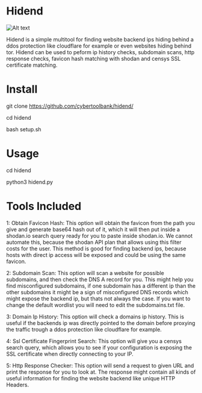 # Hidend
![Alt text](https://i.imgur.com/Q87FBUS.png "Hidend")

Hidend is a simple multitool for finding website backend ips hiding behind a ddos protection like cloudflare for example or even websites hiding behind tor. Hidend can be used to peform ip history checks, subdomain scans, http response checks, favicon hash matching with shodan and censys SSL certificate matching.

# Install

git clone https://github.com/cybertoolbank/hidend/

cd hidend

bash setup.sh

# Usage 

cd hidend

python3 hidend.py

# Tools Included

1:
  Obtain Favicon Hash: This option will obtain the favicon from
  the path you give and generate base64 hash out of it, which 
  it will then put inside a shodan.io search query ready for 
  you to paste inside shodan.io. We cannot automate this, 
  because the shodan API plan that allows using this filter 
  costs for the user. This method is good for finding backend 
  ips, because hosts with direct ip access will be exposed and
  could be using the same favicon. 
  
2:
  Subdomain Scan: This option will scan a website for possible 
  subdomains, and then check the DNS A record for you. This might
  help you find misconfigured subdomains, if one subdomain has a
  different ip than the other subdomains it might be a sign of 
  misconfigured DNS records which might expose the backend ip, 
  but thats not always the case. If you want to change the 
  default wordlist you will need to edit the subdomains.txt file.
  
3:
  Domain Ip History: This option will check a domains ip history.
  This is useful if the backends ip was directly pointed to the 
  domain before proxying the traffic trough a ddos protection like 
  cloudflare for example.
  
4: 
  Ssl Certificate Fingerprint Search: This option will give you a
  censys search query, which allows you to see if your configuration is 
  exposing the SSL certificate when directly connecting to your IP.
  
5:
  Http Response Checker: This option will send a request to given URL
  and print the response for you to look at. The response might contain
  all kinds of useful information for finding the website backend like
  unique HTTP Headers. 

